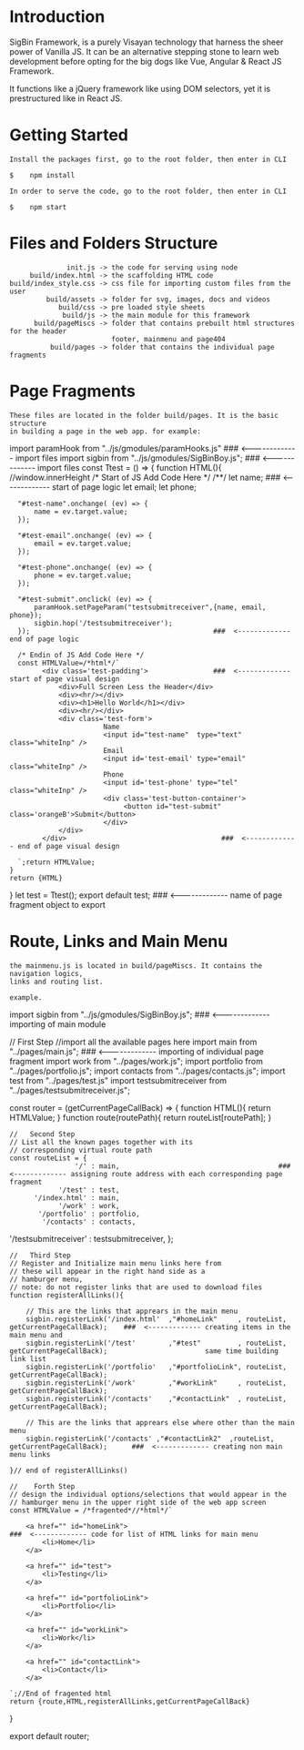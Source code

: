 # Introduction
<p>SigBin Framework, is a purely Visayan technology that harness the sheer power of Vanilla JS. It can be an alternative stepping stone to learn web development before opting for the big dogs like Vue, Angular & React JS Framework.</p>

<p>It functions like a jQuery framework like using DOM selectors, yet it is prestructured like in React JS. </p>

# Getting Started
    Install the packages first, go to the root folder, then enter in CLI

    $    npm install

    In order to serve the code, go to the root folder, then enter in CLI

    $    npm start

# Files and Folders Structure
                  init.js -> the code for serving using node
         build/index.html -> the scaffolding HTML code
    build/index_style.css -> css file for importing custom files from the user
             build/assets -> folder for svg, images, docs and videos
                build/css -> pre loaded style sheets
                 build/js -> the main module for this framework
          build/pageMiscs -> folder that contains prebuilt html structures for the header
                             footer, mainmenu and page404 
              build/pages -> folder that contains the individual page fragments

# Page Fragments

    These files are located in the folder build/pages. It is the basic structure
    in building a page in the web app. for example:

import paramHook from "../js/gmodules/paramHooks.js" ###  <------------- import files
import sigbin from  "../js/gmodules/SigBinBoy.js";   ###  <------------- import files
const Ttest = () => {
    function HTML(){ //window.innerHeight
      /* Start of JS Add Code Here */
      /**/
      let name;                                      ###  <------------- start of page logic
      let email;
      let phone;

      "#test-name".onchange( (ev) => {
          name = ev.target.value;
      });

      "#test-email".onchange( (ev) => {
          email = ev.target.value;
      });

      "#test-phone".onchange( (ev) => {
          phone = ev.target.value;
      });

      "#test-submit".onclick( (ev) => {
          paramHook.setPageParam("testsubmitreceiver",{name, email, phone});
          sigbin.hop('/testsubmitreceiver');
      });                                             ###  <------------- end of page logic
      
      /* Endin of JS Add Code Here */
      const HTMLValue=/*html*/` 
            <div class='test-padding'>                ###  <------------- start of page visual design                      
                <div>Full Screen Less the Header</div>
                <div><hr/></div>
                <div><h1>Hello World</h1></div>
                <div><hr/></div>
                <div class='test-form'> 
                           Name
                           <input id="test-name"  type="text"  class="whiteInp" />
                           Email
                           <input id='test-email' type="email" class="whiteInp" />
                           Phone
                           <input id='test-phone' type="tel"   class="whiteInp" />
                           <div class='test-button-container'>
                                <button id="test-submit" class='orangeB'>Submit</button>
                           </div>
                </div>
            </div>                                      ###  <------------- end of page visual design

      `;return HTMLValue;
    }
    return {HTML}
}
let test = Ttest();
export default test;                                    ###  <------------- name of page fragment object to export

# Route, Links and Main Menu

    the mainmenu.js is located in build/pageMiscs. It contains the navigation logics,
    links and routing list.

    example.

import sigbin     from "../js/gmodules/SigBinBoy.js";                   ###  <------------- importing of main module

//   First Step
//import all the available pages here
import main      from "../pages/main.js";                               ###  <------------- importing of individual page fragment
import work      from "../pages/work.js";
import portfolio from "../pages/portfolio.js";
import contacts  from "../pages/contacts.js";
import test      from "../pages/test.js"
import testsubmitreceiver  from "../pages/testsubmitreceiver.js";

const router = (getCurrentPageCallBack) => {
    function HTML(){
        return HTMLValue;
     }
    function route(routePath){
        return routeList[routePath];
    }
    
    //   Second Step
    // List all the known pages together with its
    // corresponding virtual route path
    const routeList = {
                    '/' : main,                                       ###  <------------- assigning route address with each corresponding page fragment
                '/test' : test,
          '/index.html' : main,
                '/work' : work,
           '/portfolio' : portfolio,
            '/contacts' : contacts,
  '/testsubmitreceiver' : testsubmitreceiver,
        };

    //   Third Step    
    // Register and Initialize main menu links here from 
    // these will appear in the right hand side as a 
    // hamburger menu,
    // note: do not register links that are used to download files
    function registerAllLinks(){

        // This are the links that apprears in the main menu
        sigbin.registerLink('/index.html'  ,"#homeLink"     , routeList, getCurrentPageCallBack);    ###  <------------- creating items in the main menu and
        sigbin.registerLink('/test'        ,"#test"         , routeList, getCurrentPageCallBack);                        same time building link list
        sigbin.registerLink('/portfolio'   ,"#portfolioLink", routeList, getCurrentPageCallBack);
        sigbin.registerLink('/work'        ,"#workLink"     , routeList, getCurrentPageCallBack);
        sigbin.registerLink('/contacts'    ,"#contactLink"  , routeList, getCurrentPageCallBack);

        // This are the links that apprears else where other than the main menu
        sigbin.registerLink('/contacts' ,"#contactLink2"  ,routeList, getCurrentPageCallBack);      ###  <------------- creating non main menu links

    }// end of registerAllLinks()

    //    Forth Step
    // design the individual options/selections that would appear in the 
    // hamburger menu in the upper right side of the web app screen 
    const HTMLValue = /*fragented*//*html*/`

        <a href="" id="homeLink">                                                                   ###  <------------- code for list of HTML links for main menu
            <li>Home</li>
        </a>

        <a href="" id="test">
            <li>Testing</li>
        </a>

        <a href="" id="portfolioLink">
            <li>Portfolio</li>
        </a>
        
        <a href="" id="workLink">
            <li>Work</li>
        </a>
        
        <a href="" id="contactLink">
            <li>Contact</li>
        </a> 

    `;//End of fragented html
    return {route,HTML,registerAllLinks,getCurrentPageCallBack}
}

export default router;

